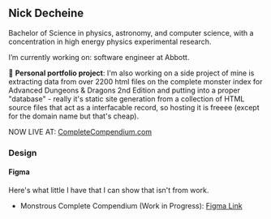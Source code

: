 ## Nick Decheine

<!--
**decheine/decheine** is a ✨ _special_ ✨ repository because its `README.md` (this file) appears on your GitHub profile.

Here are some ideas to get you started:

- 🔭 I’m currently working on ...
- 🌱 I’m currently learning ...
- 👯 I’m looking to collaborate on ...
- 🤔 I’m looking for help with ...
- 💬 Ask me about ...
- 📫 How to reach me: ...
- 😄 Pronouns: ...
- ⚡ Fun fact: ...
-->


Bachelor of Science in physics, astronomy, and computer science, with a concentration in high energy physics experimental research. 

I’m currently working on: software engineer at Abbott.

🐲 **Personal portfolio project**: I'm also working on a side project of mine is extracting data from over 2200 html files on the complete monster index for Advanced Dungeons & Dragons 2nd Edition and putting into a proper "database" - really it's static site generation from a collection of HTML source files that act as a interfacable record, so hosting it is freeee (except for the domain name but that's cheap).  

NOW LIVE AT: [CompleteCompendium.com](https://www.completecompendium.com/)

### Design

#### Figma

Here's what little I have that I can show that isn't from work. 

<!--
- Dance Recital Program: [Prototype Link](https://www.figma.com/proto/7ugA2eih0tBYD2w3xav1IA/Design-Mockups?page-id=0%3A1&node-id=6%3A2001&viewport=241%2C48%2C4&scaling=contain&starting-point-node-id=6%3A2001)
-->
- Monstrous Complete Compendium (Work in Progress): [Figma Link](https://www.figma.com/file/DEAPm5NaxYV7St8mjeCH8F/Monstrous-Compendium?node-id=0%3A1) 

